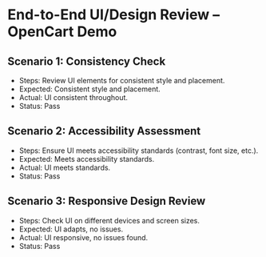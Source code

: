 # End-to-End UI/Design Review – OpenCart Demo

## Scenario 1: Consistency Check
- Steps: Review UI elements for consistent style and placement.
- Expected: Consistent style and placement.
- Actual: UI consistent throughout.
- Status: Pass

## Scenario 2: Accessibility Assessment
- Steps: Ensure UI meets accessibility standards (contrast, font size, etc.).
- Expected: Meets accessibility standards.
- Actual: UI meets standards.
- Status: Pass

## Scenario 3: Responsive Design Review
- Steps: Check UI on different devices and screen sizes.
- Expected: UI adapts, no issues.
- Actual: UI responsive, no issues found.
- Status: Pass
